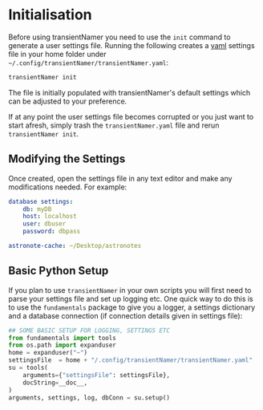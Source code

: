 # Initialisation 

Before using transientNamer you need to use the `init` command to generate a user settings file. Running the following creates a [yaml](https://learnxinyminutes.com/docs/yaml/) settings file in your home folder under `~/.config/transientNamer/transientNamer.yaml`:

```bash
transientNamer init
```

The file is initially populated with transientNamer's default settings which can be adjusted to your preference.

If at any point the user settings file becomes corrupted or you just want to start afresh, simply trash the `transientNamer.yaml` file and rerun `transientNamer init`.

## Modifying the Settings

Once created, open the settings file in any text editor and make any modifications needed. For example:

```yaml
database settings:
    db: myDB
    host: localhost
    user: dbuser
    password: dbpass

astronote-cache: ~/Desktop/astronotes
```

## Basic Python Setup

If you plan to use `transientNamer` in your own scripts you will first need to parse your settings file and set up logging etc. One quick way to do this is to use the `fundamentals` package to give you a logger, a settings dictionary and a database connection (if connection details given in settings file):

```python
## SOME BASIC SETUP FOR LOGGING, SETTINGS ETC
from fundamentals import tools
from os.path import expanduser
home = expanduser("~")
settingsFile  = home + "/.config/transientNamer/transientNamer.yaml"
su = tools(
    arguments={"settingsFile": settingsFile},
    docString=__doc__,
)
arguments, settings, log, dbConn = su.setup()
```
